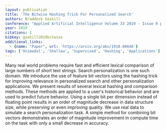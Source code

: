 ```yaml
---
layout: publication
title: 'The Bitwise Hashing Trick For Personalized Search'
authors: Braddock Gaskill
conference: "Applied Artificial Intelligence Volume 33 2019 - Issue 9 pages 829-837"
year: 2019
citations: 1
bibkey: gaskill2019bitwise
additional_links:
  - {name: "Paper", url: 'https://arxiv.org/abs/1910.08646'}
tags: ['Unimodal', 'Shallow', 'Supervised', 'Hashing', 'Applications']
---
```

Many real world problems require fast and efficient lexical comparison of
large numbers of short text strings. Search personalization is one such domain.
We introduce the use of feature bit vectors using the hashing trick for
improving relevance in personalized search and other personalization
applications. We present results of several lexical hashing and comparison
methods. These methods are applied to a user's historical behavior and are used
to predict future behavior. Using a single bit per dimension instead of
floating point results in an order of magnitude decrease in data structure
size, while preserving or even improving quality. We use real data to simulate
a search personalization task. A simple method for combining bit vectors
demonstrates an order of magnitude improvement in compute time on the task with
only a small decrease in accuracy.
